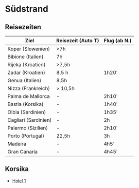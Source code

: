 # Südstrand

## Reisezeiten

| Ziel                 | Reisezeit (Auto T) | Flug (ab N.) |
|----------------------|--------------------|--------------|
| Koper (Slowenien)    | >7h                |              |
| Bibione (Italien)    | 7h                 |              |
| Rijeka (Kroatien)    | >7,5h              |              |
| Zadar (Kroatien)     | 8,5 h              | 1h20'        |
| Genua (Italien)      | 8,5h               |              |
| Nizza (Frankreich)   | > 10,5h            |              |
| Palma de Mallorca    | -                  | 2h10'        |
| Bastia (Korsika)     | -                  | 1h40'        |
| Olbia (Sardinien)    | -                  | 1h35'        |
| Cagliari (Sardinien) | -                  | 2h           |
| Palermo (Sizilien)   | -                  | 2h10'        |
| Porto (Portugal)     | 22,5h              | 3h           |
| Madeira              | -                  | 4h5'         |
| Gran Canaria         | -                  | 4h45'        |


## Korsika

* [Hotel 1](https://www.booking.com/hotel/fr/best-western-bastia-centre.de.html?aid=301584&label=bastia-LrJJtiU8rGachGJWHHrwbQS239852025811%3Apl%3Ata%3Ap130%3Ap2260.000%3Aac%3Aap%3Aneg%3Afi%3Atikwd-914674723%3Alp9042616%3Ali%3Adec%3Adm%3Appccp%3DUmFuZG9tSVYkc2RlIyh9YUNMGHk8cZwooeZEiCfXj4k&sid=819688828976398818f605746eee62b5&all_sr_blocks=5357856_121745118_2_34_0&checkin=2025-08-04&checkout=2025-08-07&dest_id=-1410679&dest_type=city&dist=0&group_adults=2&group_children=0&hapos=5&highlighted_blocks=5357856_121745118_2_34_0&hpos=5&matching_block_id=5357856_121745118_2_34_0&nflt=price%3DEUR-min-150-1%3Bht_id%3D204&no_rooms=1&req_adults=2&req_children=0&room1=A%2CA&sb_price_type=total&sr_order=popularity&sr_pri_blocks=5357856_121745118_2_34_0__38082&srepoch=1749661300&srpvid=4e6f77a010f301b6&type=total&ucfs=1&)